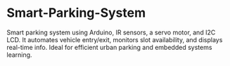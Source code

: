 # Smart-Parking-System
Smart parking system using Arduino, IR sensors, a servo motor, and I2C LCD. It automates vehicle entry/exit, monitors slot availability, and displays real-time info. Ideal for efficient urban parking and embedded systems learning.
